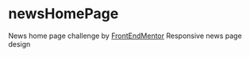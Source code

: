 # newsHomePage
 News home page challenge by <a href="https://www.frontendmentor.io/challenges/news-homepage-H6SWTa1MFl/hub">FrontEndMentor</a>
 Responsive news page design
